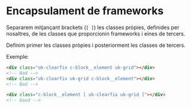 # Encapsulament de frameworks

Separarem mitjançant brackets \(`[ ]`\) les classes pròpies, definides per
nosaltres, de les classes que proporcionin frameworks i eines de tercers.

Definim primer les classes pròpies i posteriorment les classes de tercers.

Exemple:

```html
<div class="uk-clearfix c-block__element uk-grid"></div>
<!-- Bad -->
<div class="uk-clearfix uk-grid c-block__element"></div>
<!-- Bad -->

<div class="c-block__element [ uk-clearfix uk-grid ]"></div>
<!-- Good -->
```
